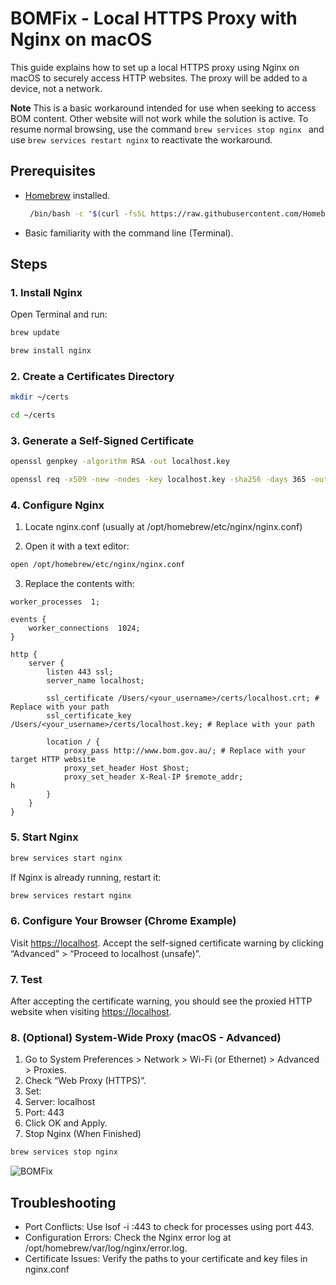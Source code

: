 # BOMFix - Local HTTPS Proxy with Nginx on macOS

This guide explains how to set up a local HTTPS proxy using Nginx on macOS to securely access HTTP websites. The proxy will be added to a device, not a network.  

**Note** This is a basic workaround intended for use when seeking to access BOM content. Other website will not work while the solution is active. To resume normal browsing, use the command  ```brew services stop nginx ``` and use ```brew services restart nginx``` to reactivate the workaround.

## Prerequisites

- [Homebrew](https://brew.sh/) installed.
  
  ```bash
   /bin/bash -c "$(curl -fsSL https://raw.githubusercontent.com/Homebrew/install/HEAD/install.sh)"
   ```
- Basic familiarity with the command line (Terminal).

## Steps

### 1. Install Nginx

Open Terminal and run:

```bash
brew update
```
```bash
brew install nginx
```

### 2. Create a Certificates Directory

```bash
mkdir ~/certs
```
```bash
cd ~/certs
```
### 3. Generate a Self-Signed Certificate

```bash
openssl genpkey -algorithm RSA -out localhost.key
```
```bash
openssl req -x509 -new -nodes -key localhost.key -sha256 -days 365 -out localhost.crt -subj "/CN=localhost"
```

### 4. Configure Nginx

1. Locate nginx.conf (usually at /opt/homebrew/etc/nginx/nginx.conf)
   
2. Open it with a text editor:

```bash
open /opt/homebrew/etc/nginx/nginx.conf
```

3. Replace the contents with:
  
```nginx
worker_processes  1;

events {
    worker_connections  1024;
}

http {
    server {
        listen 443 ssl;
        server_name localhost;

        ssl_certificate /Users/<your_username>/certs/localhost.crt; # Replace with your path
        ssl_certificate_key /Users/<your_username>/certs/localhost.key; # Replace with your path

        location / {
            proxy_pass http://www.bom.gov.au/; # Replace with your target HTTP website
            proxy_set_header Host $host;
            proxy_set_header X-Real-IP $remote_addr;
h
        }
    }
}
```
### 5. Start Nginx

```bash
brew services start nginx
```

If Nginx is already running, restart it:

```bash
brew services restart nginx
```

### 6. Configure Your Browser (Chrome Example)

Visit [https://localhost](https://localhost).
Accept the self-signed certificate warning by clicking “Advanced” > “Proceed to localhost (unsafe)”.

### 7. Test

After accepting the certificate warning, you should see the proxied HTTP website when visiting [https://localhost](https://localhost).

### 8. (Optional) System-Wide Proxy (macOS - Advanced)

1. Go to System Preferences > Network > Wi-Fi (or Ethernet) > Advanced > Proxies.
2. Check “Web Proxy (HTTPS)”.
3. Set:
4. Server: localhost
5. Port: 443
6. Click OK and Apply.
7. Stop Nginx (When Finished)

```bash
brew services stop nginx
```

![BOMFix](https://github.com/user-attachments/assets/6179e126-66b1-416e-884f-cd209be6fdc2)

## Troubleshooting

- Port Conflicts: Use lsof -i :443 to check for processes using port 443.
- Configuration Errors: Check the Nginx error log at /opt/homebrew/var/log/nginx/error.log.
- Certificate Issues: Verify the paths to your certificate and key files in nginx.conf


